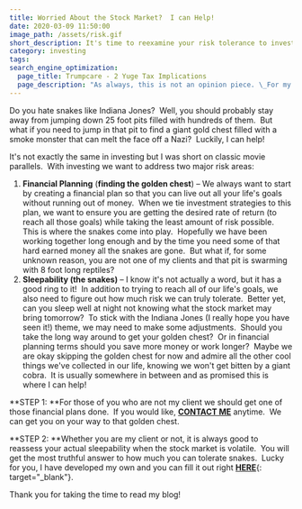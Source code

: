 ```yaml
---
title: Worried About the Stock Market?  I can Help!
date: 2020-03-09 11:50:00
image_path: /assets/risk.gif
short_description: It's time to reexamine your risk tolerance to investing.
category: investing
tags:
search_engine_optimization:
  page_title: Trumpcare - 2 Yuge Tax Implications
  page_description: "As always, this is not an opinion piece. \_For my full stance on the Better Care Act (BCRA) you'll have to wait for my exclusive Rachel Maddow interview airing soon. \_For now, we can look at the tax implications if the current BCRA is passed through the senate."
---
```


Do you hate snakes like Indiana Jones?&nbsp; Well, you should probably stay away from jumping down 25 foot pits filled with hundreds of them.&nbsp; But what if you need to jump in that pit to find a giant gold chest filled with a smoke monster that can melt the face off a Nazi?&nbsp; Luckily, I can help\! &nbsp;

It's not exactly the same in investing but I was short on classic movie parallels.&nbsp; With investing we want to address two major risk areas:

1. **Financial Planning**&nbsp;(**finding the golden chest**) – We always want to start by creating a financial plan so that you can live out all your life's goals without running out of money.&nbsp; When we tie investment strategies to this plan, we want to ensure you are getting the desired rate of return (to reach all those goals) while taking the least amount of risk possible.&nbsp; This is where the snakes come into play.&nbsp; Hopefully we have been working together long enough and by the time you need some of that hard earned money all the snakes are gone.&nbsp; But what if, for some unknown reason, you are not one of my clients and that pit is swarming with 8 foot long reptiles?
2. **Sleepability (the snakes)**&nbsp;– I know it's not actually a word, but it has a good ring to it\!&nbsp; In addition to trying to reach all of our life's goals, we also need to figure out how much risk we can truly tolerate.&nbsp; Better yet, can you sleep well at night not knowing what the stock market may bring tomorrow?&nbsp; To stick with the Indiana Jones (I really hope you have seen it\!) theme, we may need to make some adjustments.&nbsp; Should you take the long way around to get your golden chest?&nbsp; Or in financial planning terms should you save more money or work longer?&nbsp; Maybe we are okay skipping the golden chest for now and admire all the other cool things we've collected in our life, knowing we won't get bitten by a giant cobra.&nbsp; It is usually somewhere in between and as promised this is where I can help\!

**STEP 1:&nbsp;**For those of you who are not my client we should get one of those financial plans done.&nbsp; If you would like, [**CONTACT ME**](/contact/)&nbsp;anytime.&nbsp; We can get you on your way to that golden chest.

**STEP 2:&nbsp;**Whether you are my client or not, it is always good to reassess your actual sleepability when the stock market is volatile.&nbsp; You will get the most truthful answer to how much you can tolerate snakes.&nbsp; Lucky for you, I have developed my own and you can fill it out right [**HERE**](https://brian605.typeform.com/to/h3m3wP){: target="_blank"}.

Thank you for taking the time to read my blog\!